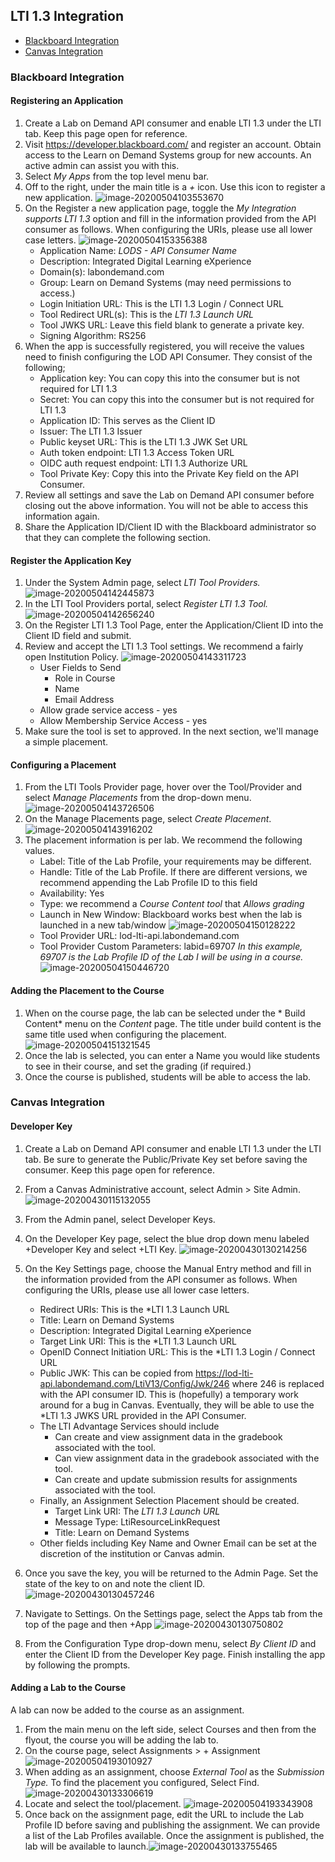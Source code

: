 ## LTI 1.3 Integration

- [Blackboard Integration](#blackboard-integration)
- [Canvas Integration](#canvas-integration)

### Blackboard Integration

#### Registering an Application

1. Create a Lab on Demand API consumer and enable LTI 1.3 under the LTI tab. Keep this page open for reference.
1. Visit https://developer.blackboard.com/ and register an account. Obtain access to the Learn on Demand Systems group for new accounts. An active admin can assist you with this.
1. Select *My Apps* from the top level menu bar.
1. Off to the right, under the main title is a *+* icon. Use this icon to register a new application.
    ![image-20200504103553670](images/blackboard-new-app.png)
1. On the Register a new application page, toggle the *My Integration supports LTI 1.3* option and fill in the information provided from the API consumer as follows. When configuring the URIs, please use all lower case letters.
    ![image-20200504153356388](images/Blackboard-registering-app.png)
    - Application Name: *LODS - API Consumer Name*
    - Description: Integrated Digital Learning eXperience
    - Domain(s): labondemand.com
    - Group: Learn on Demand Systems (may need permissions to access.)
    - Login Initiation URL: This is the LTI 1.3 Login / Connect URL
    - Tool Redirect URL(s): This is the *LTI 1.3 Launch URL*
    - Tool JWKS URL: Leave this field blank to generate a private key.
    - Signing Algorithm: RS256
1. When the app is successfully registered, you will receive the values need to finish configuring the LOD API Consumer. They consist of the following;
    - Application key: You can copy this into the consumer but is not required for LTI 1.3
    - Secret: You can copy this into the consumer but is not required for LTI 1.3
    - Application ID: This serves as the Client ID
    - Issuer: The LTI 1.3 Issuer
    - Public keyset URL: This is the LTI 1.3 JWK Set URL
    - Auth token endpoint: LTI 1.3 Access Token URL
    - OIDC auth request endpoint: LTI 1.3 Authorize URL
    - Tool Private Key: Copy this into the Private Key field on the API Consumer.
1. Review all settings and save the Lab on Demand API consumer before closing out the above information. You will not be able to access this information again.
1. Share the Application ID/Client ID with the Blackboard administrator so that they can complete the following section. 

#### Register the Application Key

1. Under the System Admin page, select *LTI Tool Providers.*
    ![image-20200504142445873](images/blackboard-lti-provider.png)
1. In the LTI Tool Providers portal, select *Register LTI 1.3 Tool.*
    ![image-20200504142656240](images/blackboard-lti-tool-portal.png)
1. On the Register LTI 1.3 Tool Page, enter the Application/Client ID into the Client ID field and submit.
1. Review and accept the LTI 1.3 Tool settings. We recommend a fairly open Institution Policy.
    ![image-20200504143311723](../../../AppData/Roaming/Typora/typora-user-images/image-20200504143311723.png)
    - User Fields to Send
        - Role in Course
        - Name
        - Email Address
    - Allow grade service access - yes
    - Allow Membership Service Access - yes
1. Make sure the tool is set to approved. In the next section, we'll manage a simple placement.

#### Configuring a Placement

1. From the LTI Tools Provider page, hover over the Tool/Provider and select *Manage Placements* from the drop-down menu.
    ![image-20200504143726506](images/blackboard-manage-placements.png)
1. On the Manage Placements page, select *Create Placement*.
    ![image-20200504143916202](images/blackboard-create-placement.png)
1. The placement information is per lab. We recommend the following values.
    - Label: Title of the Lab Profile, your requirements may be different.
    - Handle: Title of the Lab Profile. If there are different versions, we recommend appending the Lab Profile ID to this field
    - Availability: Yes
    - Type: we recommend a *Course Content tool* that *Allows grading*
    - Launch in New Window: Blackboard works best when the lab is launched in a new tab/window
        ![image-20200504150128222](images/blackboard-placement-base-settings.png)
    - Tool Provider URL: lod-lti-api.labondemand.com
    - Tool Provider Custom Parameters: labid=69707
        *In this example, 69707 is the Lab Profile ID of the Lab I will be using in a course.*
        ![image-20200504150446720](images/blackboard-placement-lab-settings.png)

#### Adding the Placement to the Course

1. When on the course page, the lab can be selected under the * Build Content* menu on the *Content* page.
    The title under build content is the same title used when configuring the placement.
    ![image-20200504151321545](images/blackboard-placement-in-course.png)
1. Once the lab is selected, you can enter a Name you would like students to see in their course, and set the grading (if required.) 
1. Once the course is published, students will be able to access the lab.

### Canvas Integration

#### Developer Key

1. Create a Lab on Demand API consumer and enable LTI 1.3 under the LTI tab. Be sure to generate the Public/Private Key set before saving the consumer. Keep this page open for reference.
   
1. From a Canvas Administrative account, select Admin > Site Admin.
    ![image-20200430115132055](images/canvas-admin.png)

1. From the Admin panel, select Developer Keys. 

1. On the Developer Key page, select the blue drop down menu labeled +Developer Key and select +LTI Key.
    ![image-20200430130214256](images/canvas-developer-keys.png)

1. On the Key Settings page, choose the Manual Entry method and fill in the information provided from the API consumer as follows. When configuring the URIs, please use all lower case letters.

    - Redirect URIs: This is the *LTI 1.3 Launch URL
    - Title: Learn on Demand Systems
    - Description: Integrated Digital Learning eXperience
    - Target Link URI: This is the *LTI 1.3 Launch URL
    - OpenID Connect Initiation URL: This is the *LTI 1.3 Login / Connect URL
    - Public JWK: This can be copied from https://lod-lti-api.labondemand.com/LtiV13/Config/Jwk/246 where 246 is replaced with the API consumer ID. This is (hopefully) a temporary work around for a bug in Canvas. Eventually, they will be able to use the *LTI 1.3 JWKS URL provided in the API Consumer.
    - The LTI Advantage Services should include 
        - Can create and view assignment data in the gradebook associated with the tool.
        - Can view assignment data in the gradebook associated with the tool.
        - Can create and update submission results for assignments associated with the tool.
    - Finally, an Assignment Selection Placement should be created.
        - Target Link URI: The *LTI 1.3 Launch URL*
        - Message Type: LtiResourceLinkRequest
        - Title: Learn on Demand Systems
    - Other fields including Key Name and Owner Email can be set at the discretion of the institution or Canvas admin.

1. Once you save the key, you will be returned to the Admin Page. Set the state of the key to on and note the client ID.
    ![image-20200430130457246](images/canvas-developer-key-complete.png)

1.  Navigate to Settings. On the Settings page, select the Apps tab from the top of the page and then +App
    ![image-20200430130750802](images/canvas-add-app.png)

    

1. From the Configuration Type drop-down menu, select *By Client ID* and enter the Client ID from the Developer Key page. Finish installing the app by following the prompts.

#### Adding a Lab to the Course

A lab can now be added to the course as an assignment. 

1. From the main menu on the left side, select Courses and then from the flyout, the course you will be adding the lab to.
1. On the course page, select Assignments > + Assignment
    ![image-20200504193010927](images/canvas-add-assignment.png)
1. When adding as an assignment, choose *External Tool* as the *Submission Type.* To find the placement you configured, Select Find.
    ![image-20200430133306619](images/canvas-find-placement.png)
1. Locate and select the tool/placement.
    ![image-20200504193343908](images/canvas-choose-tool.png)
1. Once back on the assignment page, edit the URL to include the Lab Profile ID before saving and publishing the assignment. We can provide a list of the Lab Profiles available. Once the assignment is published, the lab will be available to launch.![image-20200430133755465](images/canvas-url-update.png)




